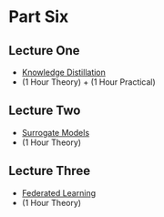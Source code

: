 # Part Six

## Lecture One
- [Knowledge Distillation](https://github.com/look4pritam/KnowledgeDistillation)
- (1 Hour Theory) + (1 Hour Practical)

## Lecture Two
- [Surrogate Models](https://github.com/look4pritam/SurrogateModels)
- (1 Hour Theory)

## Lecture Three
- [Federated Learning](https://github.com/look4pritam/FederatedLearning)
- (1 Hour Theory)
